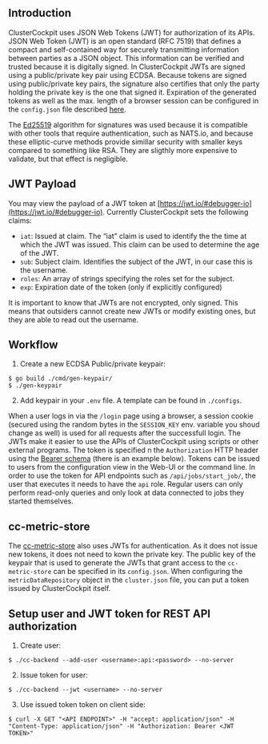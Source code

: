 ## Introduction

ClusterCockpit uses JSON Web Tokens (JWT) for authorization of its APIs.
JSON Web Token (JWT) is an open standard (RFC 7519) that defines a compact and self-contained way for securely transmitting information between parties as a JSON object.
This information can be verified and trusted because it is digitally signed.
In ClusterCockpit JWTs are signed using a public/private key pair using ECDSA.
Because tokens are signed using public/private key pairs, the signature also certifies that only the party holding the private key is the one that signed it.
Expiration of the generated tokens as well as the max. length of a browser session can be configured in the `config.json` file described [here](./README.md).

The [Ed25519](https://ed25519.cr.yp.to/) algorithm for signatures was used because it is compatible with other tools that require authentication, such as NATS.io, and because these elliptic-curve methods provide simillar security with smaller keys compared to something like RSA. They are sligthly more expensive to validate, but that effect is negligible.

## JWT Payload

You may view the payload of a JWT token at [https://jwt.io/#debugger-io](https://jwt.io/#debugger-io).
Currently ClusterCockpit sets the following claims:
* `iat`: Issued at claim. The “iat” claim is used to identify the the time at which the JWT was issued. This claim can be used to determine the age of the JWT.
* `sub`: Subject claim. Identifies the subject of the JWT, in our case this is the username.
* `roles`: An array of strings specifying the roles set for the subject.
* `exp`: Expiration date of the token (only if explicitly configured)

It is important to know that JWTs are not encrypted, only signed. This means that outsiders cannot create new JWTs or modify existing ones, but they are able to read out the username.

## Workflow

1. Create a new ECDSA Public/private keypair:
```
$ go build ./cmd/gen-keypair/
$ ./gen-keypair
```
2. Add keypair in your `.env` file. A template can be found in `./configs`.

When a user logs in via the `/login` page using a browser, a session cookie (secured using the random bytes in the `SESSION_KEY` env. variable you shoud change as well) is used for all requests after the successfull login. The JWTs make it easier to use the APIs of ClusterCockpit using scripts or other external programs. The token is specified n the `Authorization` HTTP header using the [Bearer schema](https://datatracker.ietf.org/doc/html/rfc6750) (there is an example below). Tokens can be issued to users from the configuration view in the Web-UI or the command line. In order to use the token for API endpoints such as `/api/jobs/start_job/`, the user that executes it needs to have the `api` role. Regular users can only perform read-only queries and only look at data connected to jobs they started themselves.

## cc-metric-store

The [cc-metric-store](https://github.com/ClusterCockpit/cc-metric-store) also uses JWTs for authentication. As it does not issue new tokens, it does not need to kown the private key. The public key of the keypair that is used to generate the JWTs that grant access to the `cc-metric-store` can be specified in its `config.json`. When configuring the `metricDataRepository` object in the `cluster.json` file, you can put a token issued by ClusterCockpit itself.

## Setup user and JWT token for REST API authorization

1. Create user:
```
$ ./cc-backend --add-user <username>:api:<password> --no-server
```
2. Issue token for user:
```
$ ./cc-backend --jwt <username> --no-server
```
3. Use issued token token on client side:
```
$ curl -X GET "<API ENDPOINT>" -H "accept: application/json" -H "Content-Type: application/json" -H "Authorization: Bearer <JWT TOKEN>"
```
